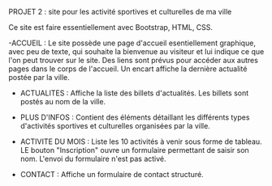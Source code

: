 PROJET 2 : site pour les activité sportives et culturelles de ma ville

Ce site est faire essentiellement avec Bootstrap, HTML, CSS.

-ACCUEIL : Le site possède une page d'accueil esentiellement graphique, avec peu de texte, qui souhaite la bienvenue au visiteur et lui indique ce que l'on peut trouver sur le site. Des liens sont prévus pour accéder aux autres pages dans le corps de l'accueil. Un encart affiche la dernière actualité postée par la ville.

- ACTUALITES : Affiche la liste des billets d'actualités. Les billets sont postés au nom de la ville.

- PLUS D'INFOS : Contient des éléments détaillant les différents types d'activités sportives et culturelles organisées par la ville.

- ACTIVITE DU MOIS : Liste les 10 activités à venir sous forme de tableau. LE bouton "Inscription" ouvre un formulaire permettant de saisir son nom. L'envoi du formulaire n'est pas activé.

- CONTACT : Affiche un formulaire de contact structuré.